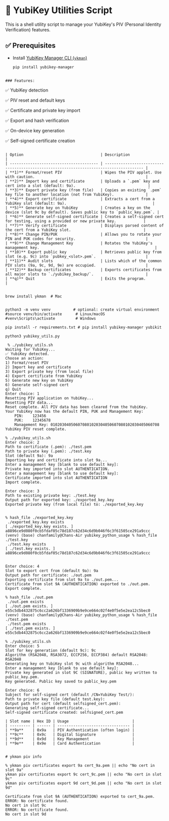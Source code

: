 # 🔐 YubiKey Utilities Script

This is a shell utility script to manage your YubiKey's PIV (Personal Identity Verification) features.

## ✅ Prerequisites

- Install [YubiKey Manager CLI (`ykman`)](https://developers.yubico.com/yubikey-manager/)
  ```bash
  pip install yubikey-manager
```

### Features:

```
✅ YubiKey detection

✅ PIV reset and default keys

✅ Certificate and private key import

✅ Export and hash verification

✅ On-device key generation

✅ Self-signed certificate creation
```

| Option                                  | Description                                                                             |
| --------------------------------------- | --------------------------------------------------------------------------------------- |
| **1)** Format/reset PIV                 | Wipes the PIV applet. Use with caution.                                                 |
| **2)** Import key and certificate       | Uploads a `.pem` key and cert into a slot (default: 9a).                                |
| **3)** Export private key (from file)   | Copies an existing `.pem` key file to another location (not from YubiKey).              |
| **4)** Export certificate               | Extracts a cert from a YubiKey slot (default: 9a).                                      |
| **5)** Generate key on YubiKey          | Creates a key on the device (slot 9c by default). Saves public key to `public_key.pem`. |
| **6)** Generate self-signed certificate | Creates a self-signed cert for testing, using a provided or new private key.            |
| **7)** Verify certificate               | Displays parsed content of the cert from a YubiKey slot.                                |
| **8)** Change PIN/PUK                   | Allows you to rotate your PIN and PUK codes for security.                               |
| **9)** Change Management Key            | Rotates the YubiKey's management key.                                                   |
| **10)** Export public key               | Retrieves public key from slot (e.g. 9c) into `pubkey_<slot>.pem`.                      |
| **11)** Audit slots                     | Lists which of the common PIV slots (9a, 9c, 9d, 9e) are occupied.                      |
| **12)** Backup certificates             | Exports certificates from all major slots to `./yubikey_backup/`.                       |
| **q)** Quit                             | Exits the program.                                                                      |


brew install ykman  # Mac


python3 -m venv venv          # optional: create virtual environment
#source venv/bin/activate      # Linux/macOS
#venv\Scripts\activate         # Windows

pip install -r requirements.txt # pip install yubikey-manager yubikit

python3 yubikey_utils.py

 % ./yubikey_utils.sh
Waiting for YubiKey...
✅ YubiKey detected.
Choose an action:
1) Format/reset PIV
2) Import key and certificate
3) Export private key (from local file)
4) Export certificate from YubiKey
5) Generate new key on YubiKey
6) Generate self-signed cert
q) Quit
Enter choice: 1
Resetting PIV application on YubiKey...
Resetting PIV data...
Reset complete. All PIV data has been cleared from the YubiKey.
Your YubiKey now has the default PIN, PUK and Management Key:
	PIN:	123456
	PUK:	12345678
	Management Key:	010203040506070801020304050607080102030405060708
YubiKey PIV reset complete.

% ./yubikey_utils.sh
Enter choice: 2
Path to certificate (.pem): ./test.pem
Path to private key (.pem): ./test.key
Slot (default 9a): 9a
Importing key and certificate into slot 9a...
Enter a management key [blank to use default key]: 
Private key imported into slot AUTHENTICATION.
Enter a management key [blank to use default key]: 
Certificate imported into slot AUTHENTICATION
Import complete.

Enter choice: 3
Path to existing private key: ./test.key
Output path for exported key: ./exported_key.key
Exported private key (from local file) to: ./exported_key.key


% hash_file ./exported_key.key
 ./exported_key.key exists
[ ./exported_key.key exists. ]
a8896ce9d080f0cb5fdaf05c78d187c62d34c6d9b046f6c3f61505ce291a9ccc
(venv) (base) chanfamily@Chans-Air yubikey_python_usage % hash_file ./test.key
 ./test.key exists
[ ./test.key exists. ]
a8896ce9d080f0cb5fdaf05c78d187c62d34c6d9b046f6c3f61505ce291a9ccc


Enter choice: 4
Slot to export cert from (default 9a): 9a
Output path for certificate: ./out.pem
Exporting certificate from slot 9a to ./out.pem...
Certificate from slot 9A (AUTHENTICATION) exported to ./out.pem.
Export complete.

% hash_file ./out.pem 
 ./out.pem exists
[ ./out.pem exists. ]
e55c5db4432875c6cc2a626bf1336909b9e9ce664c02f4e0f5e5e2ea12c5bec0
(venv) (base) chanfamily@Chans-Air yubikey_python_usage % hash_file ./test.pem
 ./test.pem exists
[ ./test.pem exists. ]
e55c5db4432875c6cc2a626bf1336909b9e9ce664c02f4e0f5e5e2ea12c5bec0

% ./yubikey_utils.sh
Enter choice: 5
Slot for key generation (default 9c): 9c
Algorithm (RSA2048, RSA3072, ECCP256, ECCP384) default RSA2048: RSA2048
Generating key on YubiKey slot 9c with algorithm RSA2048...
Enter a management key [blank to use default key]: 
Private key generated in slot 9C (SIGNATURE), public key written to public_key.pem.
Key generated. Public key saved to public_key.pem

Enter choice: 6
Subject for self-signed cert (default /CN=YubiKey Test/): 
Path to private key file (default test.key): 
Output path for cert (default selfsigned_cert.pem): 
Generating self-signed certificate...
Self-signed certificate created: selfsigned_cert.pem

| Slot name | Hex ID | Usage                            |
| --------- | ------ | -------------------------------- |
| **9a**    | 0x9a   | PIV Authentication (often login) |
| **9c**    | 0x9c   | Digital Signature                |
| **9d**    | 0x9d   | Key Management                   |
| **9e**    | 0x9e   | Card Authentication              |


# ykman piv info

% ykman piv certificates export 9a cert_9a.pem || echo "No cert in slot 9a"
ykman piv certificates export 9c cert_9c.pem || echo "No cert in slot 9c"
ykman piv certificates export 9d cert_9d.pem || echo "No cert in slot 9d"

Certificate from slot 9A (AUTHENTICATION) exported to cert_9a.pem.
ERROR: No certificate found.
No cert in slot 9c
ERROR: No certificate found.
No cert in slot 9d





